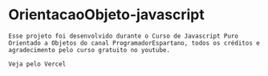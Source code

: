 # OrientacaoObjeto-javascript

    Esse projeto foi desenvolvido durante o Curso de Javascript Puro Orientado a Objetos do canal ProgramadorEspartano, todos os créditos e agradecimento pelo curso gratuito no youtube.

    Veja pelo Vercel 